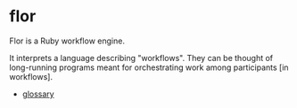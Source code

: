 
# flor

Flor is a Ruby workflow engine.

It interprets a language describing "workflows". They can be thought of long-running programs meant for orchestrating work among participants \[in workflows\].

* [glossary](glossary.md)

